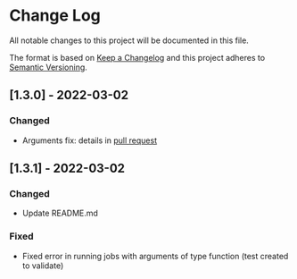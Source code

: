 # Change Log
All notable changes to this project will be documented in this file.

The format is based on [Keep a Changelog](http://keepachangelog.com/)
and this project adheres to [Semantic Versioning](http://semver.org/).

## [1.3.0] - 2022-03-02

### Changed

 - Arguments fix: details in [pull request](https://github.com/robersonfaria/laravel-database-schedule/pull/51)

## [1.3.1] - 2022-03-02

### Changed

- Update README.md

### Fixed

- Fixed error in running jobs with arguments of type function (test created to validate)